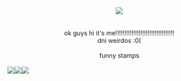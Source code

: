   <div align="center"><img src="https://tenor.com/en-GB/view/using-the-computer-kyle-broflovski-south-park-the-big-fix-s25e2-gif-24844600.gif"<size=150></div><br>
  <br><div align="center">ok guys hi it's me!!!!!!!!!!!!!!!!!!!!!!!!!!!!!!!!!</div>
<div align="center">dni weirdos :0(</div><br>
<div align="center">funny stamps</div><br>
<img src="https://tenor.com/en-GB/view/stamp-cat-nyan-cat-gif-2297471861059414301.gif"></div><img src="https://tenor.com/en-GB/view/inanimate-insanity-paintbrush-paintbrush-inanimate-insanity-stamp-stamps-gif-315189088209512874.gif"><img src="https://tenor.com/en-GB/view/nyan-cat-2010-stamp-gif-1893197477486065862.gif"><img src="https://tenor.com/en-GB/view/stamp-gif-4449161916957076958"<img src="https://tenor.com/en-GB/view/stamp-gif-7303546111506317856>
